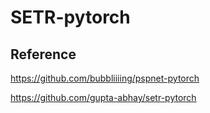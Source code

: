 # SETR-pytorch
## Reference
https://github.com/bubbliiiing/pspnet-pytorch

https://github.com/gupta-abhay/setr-pytorch
